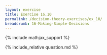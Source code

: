 ```yaml
---
layout: exercise
title: Exercise 16.10
permalink: /decision-theory-exercises/ex_10/
breadcrumb: 16-Making-Simple-Decisions
---
```


{% include mathjax_support %}

<div><i class="arrow-up loader" data-chapter="decision-theory-exercises" data-exercise="ex_10" data-rating="0"></i></div>
{% include_relative question.md %}
